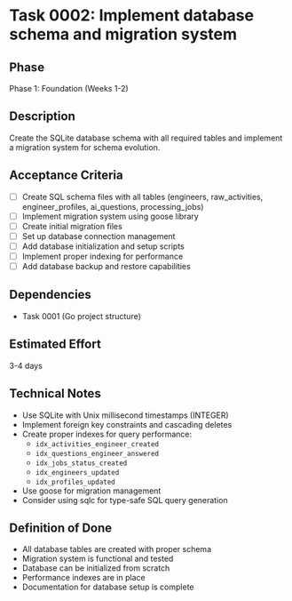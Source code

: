 # Task 0002: Implement database schema and migration system

## Phase
Phase 1: Foundation (Weeks 1-2)

## Description
Create the SQLite database schema with all required tables and implement a migration system for schema evolution.

## Acceptance Criteria
- [ ] Create SQL schema files with all tables (engineers, raw_activities, engineer_profiles, ai_questions, processing_jobs)
- [ ] Implement migration system using goose library
- [ ] Create initial migration files
- [ ] Set up database connection management
- [ ] Add database initialization and setup scripts
- [ ] Implement proper indexing for performance
- [ ] Add database backup and restore capabilities

## Dependencies
- Task 0001 (Go project structure)

## Estimated Effort
3-4 days

## Technical Notes
- Use SQLite with Unix millisecond timestamps (INTEGER)
- Implement foreign key constraints and cascading deletes
- Create proper indexes for query performance:
  - `idx_activities_engineer_created`
  - `idx_questions_engineer_answered`
  - `idx_jobs_status_created`
  - `idx_engineers_updated`
  - `idx_profiles_updated`
- Use goose for migration management
- Consider using sqlc for type-safe SQL query generation

## Definition of Done
- All database tables are created with proper schema
- Migration system is functional and tested
- Database can be initialized from scratch
- Performance indexes are in place
- Documentation for database setup is complete
